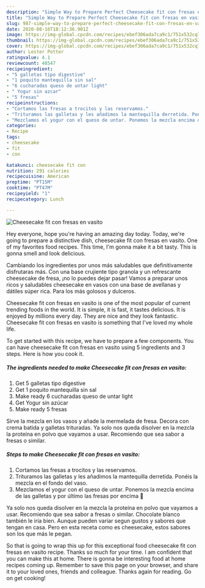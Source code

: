 ```yaml
---
description: "Simple Way to Prepare Perfect Cheesecake fit con fresas en vasito"
title: "Simple Way to Prepare Perfect Cheesecake fit con fresas en vasito"
slug: 987-simple-way-to-prepare-perfect-cheesecake-fit-con-fresas-en-vasito
date: 2020-08-16T18:12:36.901Z
image: https://img-global.cpcdn.com/recipes/ebef306ada7ca9c1/751x532cq70/cheesecake-fit-con-fresas-en-vasito-foto-principal.jpg
thumbnail: https://img-global.cpcdn.com/recipes/ebef306ada7ca9c1/751x532cq70/cheesecake-fit-con-fresas-en-vasito-foto-principal.jpg
cover: https://img-global.cpcdn.com/recipes/ebef306ada7ca9c1/751x532cq70/cheesecake-fit-con-fresas-en-vasito-foto-principal.jpg
author: Lester Potter
ratingvalue: 4.1
reviewcount: 48547
recipeingredient:
- "5 galletas tipo digestive"
- "1 poquito mantequilla sin sal"
- "6 cucharadas queso de untar light"
- " Yogur sin azcar"
- "5 fresas"
recipeinstructions:
- "Cortamos las fresas a trocitos y las reservamos."
- "Trituramos las galletas y les añadimos la mantequilla derretida. Ponéis la mezcla en el fondo del vaso."
- "Mezclamos el yogur con el queso de untar. Ponemos la mezcla encima de las galletas y por último las fresas por encima 🤤"
categories:
- Recipe
tags:
- cheesecake
- fit
- con

katakunci: cheesecake fit con 
nutrition: 291 calories
recipecuisine: American
preptime: "PT15M"
cooktime: "PT47M"
recipeyield: "1"
recipecategory: Lunch

---
```



![Cheesecake fit con fresas en vasito](https://img-global.cpcdn.com/recipes/ebef306ada7ca9c1/751x532cq70/cheesecake-fit-con-fresas-en-vasito-foto-principal.jpg)

Hey everyone, hope you're having an amazing day today. Today, we're going to prepare a distinctive dish, cheesecake fit con fresas en vasito. One of my favorites food recipes. This time, I'm gonna make it a bit tasty. This is gonna smell and look delicious.

Cambiando los ingredientes por unos más saludables que definitivamente disfrutaras más. Con una base crujiente tipo granola y un refrescante cheesecake de fresa, ¡no lo puedes dejar pasar! Vamos a preparar unos ricos y saludables cheesecake en vasos con una base de avellanas y dátiles súper rica. Para los más golosos y dulceros.

Cheesecake fit con fresas en vasito is one of the most popular of current trending foods in the world. It is simple, it is fast, it tastes delicious. It is enjoyed by millions every day. They are nice and they look fantastic. Cheesecake fit con fresas en vasito is something that I've loved my whole life.


To get started with this recipe, we have to prepare a few components. You can have cheesecake fit con fresas en vasito using 5 ingredients and 3 steps. Here is how you cook it.

<!--inarticleads1-->

##### The ingredients needed to make Cheesecake fit con fresas en vasito:

1. Get 5 galletas tipo digestive
1. Get 1 poquito mantequilla sin sal
1. Make ready 6 cucharadas queso de untar light
1. Get  Yogur sin azúcar
1. Make ready 5 fresas


Sirve la mezcla en los vasos y añade la mermelada de fresa. Decora con crema batida y galletas trituradas. Ya solo nos queda disolver en la mezcla la proteína en polvo que vayamos a usar. Recomiendo que sea sabor a fresas o similar. 

<!--inarticleads2-->

##### Steps to make Cheesecake fit con fresas en vasito:

1. Cortamos las fresas a trocitos y las reservamos.
1. Trituramos las galletas y les añadimos la mantequilla derretida. Ponéis la mezcla en el fondo del vaso.
1. Mezclamos el yogur con el queso de untar. Ponemos la mezcla encima de las galletas y por último las fresas por encima 🤤


Ya solo nos queda disolver en la mezcla la proteína en polvo que vayamos a usar. Recomiendo que sea sabor a fresas o similar. Chocolate blanco también le iría bien. Aunque pueden variar segun gustos y sabores que tengan en casa. Pero en esta receta como es cheesecake, estos sabores son los que más le pegan. 

So that is going to wrap this up for this exceptional food cheesecake fit con fresas en vasito recipe. Thanks so much for your time. I am confident that you can make this at home. There is gonna be interesting food at home recipes coming up. Remember to save this page on your browser, and share it to your loved ones, friends and colleague. Thanks again for reading. Go on get cooking!
